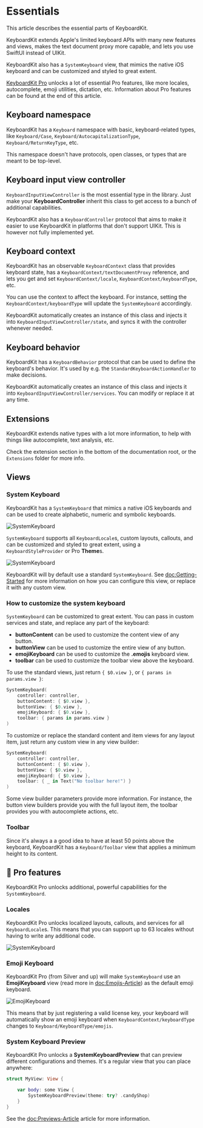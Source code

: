 # Essentials

This article describes the essential parts of KeyboardKit.

KeyboardKit extends Apple's limited keyboard APIs with many new features and views, makes the text document proxy more capable, and lets you use SwiftUI instead of UIKit.

KeyboardKit also has a ``SystemKeyboard`` view, that mimics the native iOS keyboard and can be customized and styled to great extent.

[KeyboardKit Pro][Pro] unlocks a lot of essential Pro features, like more locales, autocomplete, emoji utilities, dictation, etc. Information about Pro features can be found at the end of this article.



## Keyboard namespace

KeyboardKit has a ``Keyboard`` namespace with basic, keyboard-related types, like ``Keyboard/Case``, ``Keyboard/AutocapitalizationType``, ``Keyboard/ReturnKeyType``, etc.

This namespace doesn't have protocols, open classes, or types that are meant to be top-level.



## Keyboard input view controller

``KeyboardInputViewController`` is the most essential type in the library. Just make your **KeyboardController** inherit this class to get access to a bunch of additional capabilities.

KeyboardKit also has a ``KeyboardController`` protocol that aims to make it easier to use KeyboardKit in platforms that don't support UIKit. This is however not fully implemented yet.



## Keyboard context

KeyboardKit has an observable ``KeyboardContext`` class that provides keyboard state, has a ``KeyboardContext/textDocumentProxy`` reference, and lets you get and set ``KeyboardContext/locale``, ``KeyboardContext/keyboardType``, etc.

You can use the context to affect the keyboard. For instance, setting the ``KeyboardContext/keyboardType`` will update the ``SystemKeyboard`` accordingly.

KeyboardKit automatically creates an instance of this class and injects it into ``KeyboardInputViewController/state``, and syncs it with the controller whenever needed.



## Keyboard behavior

KeyboardKit has a ``KeyboardBehavior`` protocol that can be used to define the keyboard's behavior. It's used by e.g. the ``StandardKeyboardActionHandler`` to make decisions.

KeyboardKit automatically creates an instance of this class and injects it into ``KeyboardInputViewController/services``. You can modify or replace it at any time.



## Extensions

KeyboardKit extends native types with a lot more information, to help with things like autocomplete, text analysis, etc.

Check the extension section in the bottom of the documentation root, or the `Extensions` folder for more info.



## Views

### System Keyboard

KeyboardKit has a ``SystemKeyboard`` that mimics a native iOS keyboards and can be used to create alphabetic, numeric and symbolic keyboards.

![SystemKeyboard](systemkeyboard-english-350.jpg)

``SystemKeyboard`` supports all ``KeyboardLocale``s, custom layouts, callouts, and can be customized and styled to great extent, using a ``KeyboardStyleProvider`` or Pro **Theme**s.

![SystemKeyboard](systemkeyboard-styled-350.jpg)

KeyboardKit will by default use a standard ``SystemKeyboard``. See <doc:Getting-Started> for more information on how you can configure this view, or replace it with any custom view.


### How to customize the system keyboard

``SystemKeyboard`` can be customized to great extent. You can pass in custom services and state, and replace any part of the keyboard:

* **buttonContent** can be used to customize the content view of any button.
* **buttonView** can be used to customize the entire view of any button.
* **emojiKeyboard** can be used to customize the **.emojis** keyboard view.
* **toolbar** can be used to customize the toolbar view above the keyboard.

To use the standard views, just return `{ $0.view }`, or `{ params in params.view }`:

```swift
SystemKeyboard(
    controller: controller,
    buttonContent: { $0.view },
    buttonView: { $0.view },
    emojiKeyboard: { $0.view },
    toolbar: { params in params.view }
)
```

To customize or replace the standard content and item views for any layout item, just return any custom view in any view builder:

```swift
SystemKeyboard(
    controller: controller,
    buttonContent: { $0.view },
    buttonView: { $0.view },
    emojiKeyboard: { $0.view },
    toolbar: { _ in Text("No toolbar here!") }
)
```

Some view builder parameters provide more information. For instance, the button view builders provide you with the full layout item, the toolbar provides you with autocomplete actions, etc.


### Toolbar

Since it's always a a good idea to have at least 50 points above the keyboard, KeyboardKit has a `Keyboard/Toolbar` view that applies a minimum height to its content.




## 👑 Pro features

KeyboardKit Pro unlocks additional, powerful capabilities for the ``SystemKeyboard``.


### Locales

KeyboardKit Pro unlocks localized layouts, callouts, and services for all ``KeyboardLocale``s. This means that you can support up to 63 locales without having to write any additional code.

![SystemKeyboard](systemkeyboard-swedish-350.jpg)


### Emoji Keyboard

KeyboardKit Pro (from Silver and up) will make ``SystemKeyboard`` use an **EmojiKeyboard** view (read more in <doc:Emojis-Article>) as the default emoji keyboard.

![EmojiKeyboard](emojikeyboard-350.jpg)

This means that by just registering a valid license key, your keyboard will automatically show an emoji keyboard when ``KeyboardContext/keyboardType`` changes to ``Keyboard/KeyboardType/emojis``.


### System Keyboard Preview

KeyboardKit Pro unlocks a **SystemKeyboardPreview** that can preview different configurations and themes. It's a regular view that you can place anywhere:

```swift
struct MyView: View {

    var body: some View {
        SystemKeyboardPreview(theme: try? .candyShop)
    }
}
```

See the <doc:Previews-Article> article for more information.



[Pro]: https://github.com/KeyboardKit/KeyboardKitPro
